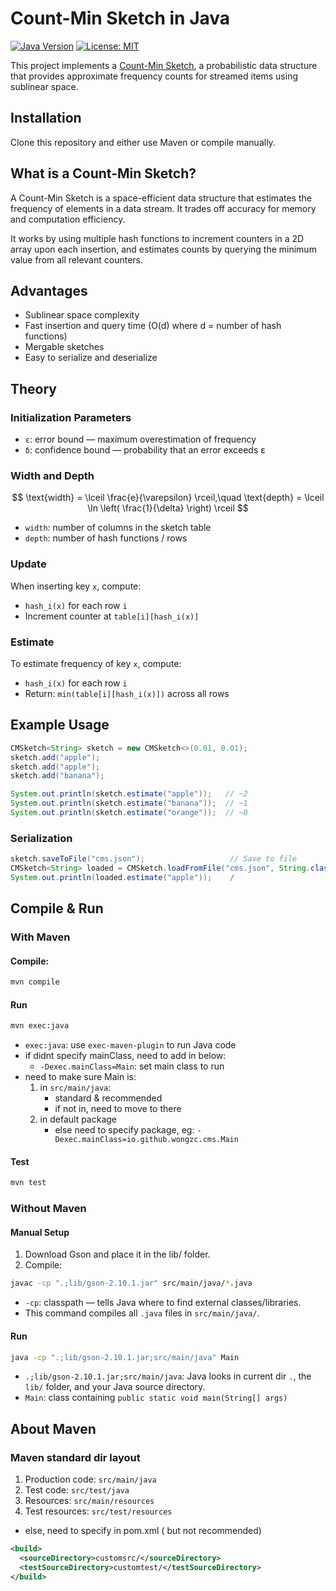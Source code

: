 # Count-Min Sketch in Java
[![Java Version](https://img.shields.io/badge/Java-23%2B-blue)](https://www.oracle.com/java/)
[![License: MIT](https://img.shields.io/badge/License-MIT-green.svg)](LICENSE)

This project implements a [Count-Min Sketch](https://en.wikipedia.org/wiki/Count%E2%80%93min_sketch), a probabilistic data structure that provides approximate frequency counts for streamed items using sublinear space.

## Installation

Clone this repository and either use Maven or compile manually.

## What is a Count-Min Sketch?

A Count-Min Sketch is a space-efficient data structure that estimates the frequency of elements in a data stream. It trades off accuracy for memory and computation efficiency.

It works by using multiple hash functions to increment counters in a 2D array upon each insertion, and estimates counts by querying the minimum value from all relevant counters.

## Advantages

- Sublinear space complexity
- Fast insertion and query time (O(d) where d = number of hash functions)
- Mergable sketches
- Easy to serialize and deserialize

## Theory

### Initialization Parameters

- `ε`: error bound — maximum overestimation of frequency
- `δ`: confidence bound — probability that an error exceeds ε

### Width and Depth

$$
\text{width} = \lceil \frac{e}{\varepsilon} \rceil,\quad \text{depth} = \lceil \ln \left( \frac{1}{\delta} \right) \rceil
$$

- `width`: number of columns in the sketch table
- `depth`: number of hash functions / rows

### Update

When inserting key `x`, compute:
- `hash_i(x)` for each row `i`
- Increment counter at `table[i][hash_i(x)]`

### Estimate

To estimate frequency of key `x`, compute:
- `hash_i(x)` for each row `i`
- Return: `min(table[i][hash_i(x)])` across all rows

## Example Usage

```java
CMSketch<String> sketch = new CMSketch<>(0.01, 0.01);
sketch.add("apple");
sketch.add("apple");
sketch.add("banana");

System.out.println(sketch.estimate("apple"));   // ~2
System.out.println(sketch.estimate("banana"));  // ~1
System.out.println(sketch.estimate("orange"));  // ~0
```

### Serialization
```Java
sketch.saveToFile("cms.json");                   // Save to file
CMSketch<String> loaded = CMSketch.loadFromFile("cms.json", String.class);
System.out.println(loaded.estimate("apple"));    /
```

## Compile & Run

### With Maven

#### Compile:
```bash
mvn compile
```

#### Run
```bash
mvn exec:java
```
- `exec:java`: use `exec-maven-plugin` to run Java code
- if didnt specify mainClass, need to add in below:
  - `-Dexec.mainClass=Main`: set main class to run
- need to make sure Main is:
    1. in `src/main/java`: 
        - standard & recommended
        - if not in, need to move to there
    2. in default package
        - else need to specify package, eg: `-Dexec.mainClass=io.github.wongzc.cms.Main`

#### Test
```bash
mvn test
```

### Without Maven

#### Manual Setup
1. Download Gson and place it in the lib/ folder.
2. Compile:
```bash
javac -cp ".;lib/gson-2.10.1.jar" src/main/java/*.java
```
- `-cp`: classpath — tells Java where to find external classes/libraries.
- This command compiles all `.java` files in `src/main/java/`.

#### Run
``` bash
java -cp ".;lib/gson-2.10.1.jar;src/main/java" Main
```
- `.;lib/gson-2.10.1.jar;src/main/java`: Java looks in current dir `.`, the `lib/` folder, and your Java source directory.
- `Main`: class containing `public static void main(String[] args)`


## About Maven

### Maven standard dir layout
1. Production code: `src/main/java`
3. Test code:   	`src/test/java`
4. Resources:   	`src/main/resources`
5. Test resources:	`src/test/resources`

- else, need to specify in pom.xml ( but not recommended)
```xml
<build>
  <sourceDirectory>customsrc/</sourceDirectory>
  <testSourceDirectory>customtest/</testSourceDirectory>
</build>
```